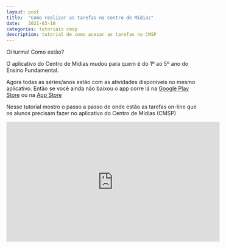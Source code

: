 ```yaml
---
layout: post
title:  "Como realizar as tarefas no Centro de Mídias"
date:   2021-03-10
categories: tutoriais cmsp
description: tutorial de como acesar as tarefas no CMSP
---
```


Oi turma! Como estão?

O aplicativo do Centro de Mídias mudou para quem é do 1º ao 5º ano do Ensino Fundamental.

Agora todas as séries/anos estão com as atividades disponíveis no mesmo aplicativo. Então se você ainda não baixou o app corre lá na [Google Play Store](https://play.google.com/store/apps/details?id=tv.ip.edusp) ou na [App Store](https://apps.apple.com/br/app/cmsp/id1504204115)

Nesse tutorial mostro o passo a passo de onde estão as tarefas on-line que os alunos precisam fazer no aplicativo do Centro de Mídias (CMSP)

<iframe width="560" height="315" src="https://www.youtube.com/embed/TQJpBBouo_s" frameborder="0" allow="accelerometer; autoplay; clipboard-write; encrypted-media; gyroscope; picture-in-picture" allowfullscreen></iframe>
